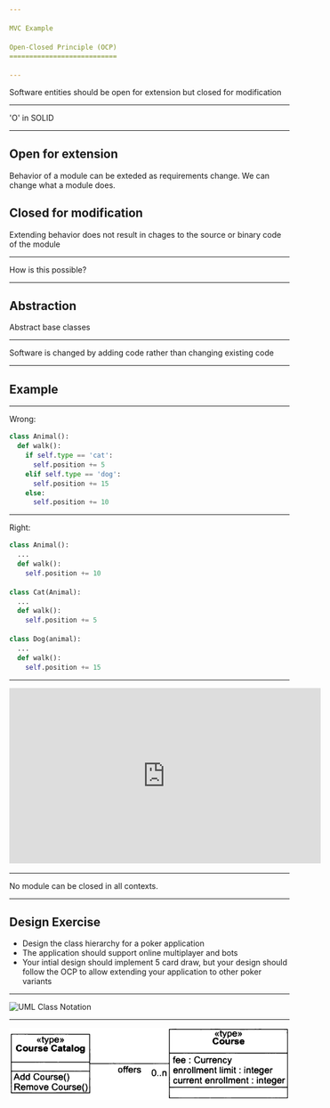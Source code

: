 ```yaml
---

MVC Example

Open-Closed Principle (OCP)
===========================

---
```


Software entities should be open for extension but closed for modification

---

'O' in SOLID

---

Open for extension
------------------

Behavior of a module can be exteded as requirements change. We can change what a module does.

Closed for modification
-----------------------

Extending behavior does not result in chages to the source or binary code of the module

---

How is this possible?

---

Abstraction
-----------

Abstract base classes

---

Software is changed by adding code rather than changing existing code

---

Example
-------

---

Wrong:

```python
class Animal():
  def walk():
    if self.type == 'cat':
      self.position += 5
    elif self.type == 'dog':
      self.position += 15
    else:
      self.position += 10
```

---

Right:

```python
class Animal():
  ...
  def walk():
    self.position += 10

class Cat(Animal):
  ...
  def walk():
    self.position += 5

class Dog(animal):
  ...
  def walk():
    self.position += 15
```

---

<iframe width="560" height="315" src="https://www.youtube.com/embed/Ryhy7333mqQ" frameborder="0" allow="accelerometer; autoplay; encrypted-media; gyroscope; picture-in-picture" allowfullscreen></iframe>

---

No module can be closed in all contexts.

---

Design Exercise
---------------

- Design the class hierarchy for a poker application
- The application should support online multiplayer and bots
- Your intial design should implement 5 card draw, but your design should follow the OCP to allow extending your application to other poker variants

---

![UML Class Notation](https://upload.wikimedia.org/wikipedia/commons/thumb/4/41/BankAccount1.svg/800px-BankAccount1.svg.png)

---

![UML Class Relationships](figures/a-2.png)
